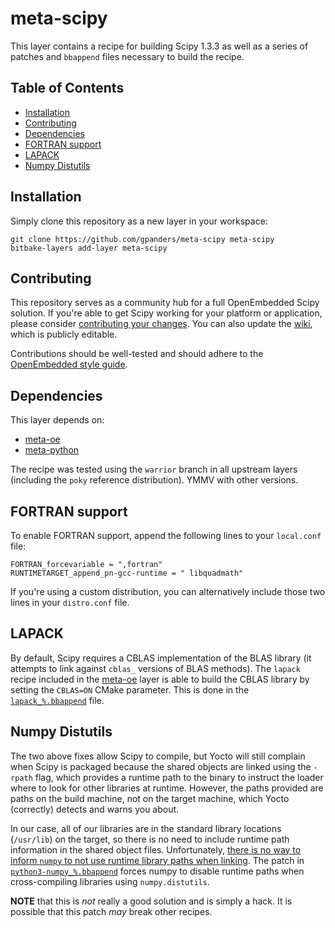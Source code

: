 meta-scipy
==========

This layer contains a recipe for building Scipy 1.3.3 as well as a series of
patches and `bbappend` files necessary to build the recipe.

Table of Contents
-----------------

- [Installation](#installation)
- [Contributing](#contributing)
- [Dependencies](#dependencies)
- [FORTRAN support](#fortran-support)
- [LAPACK](#lapack)
- [Numpy Distutils](#numpy-distutils)

Installation
------------

Simply clone this repository as a new layer in your workspace:

    git clone https://github.com/gpanders/meta-scipy meta-scipy
    bitbake-layers add-layer meta-scipy

Contributing
------------

This repository serves as a community hub for a full OpenEmbedded Scipy
solution. If you're able to get Scipy working for your platform or application,
please consider [contributing your changes][firstcontributions]. You can also
update the [wiki][], which is publicly editable.

Contributions should be well-tested and should adhere to the [OpenEmbedded
style guide][styleguide].

[firstcontributions]: https://firstcontributions.github.io/
[wiki]: https://github.com/gpanders/meta-scipy/wiki
[styleguide]: https://www.openembedded.org/wiki/Styleguide

Dependencies
------------

This layer depends on:

*  [meta-oe][]
*  [meta-python][]

The recipe was tested using the `warrior` branch in all upstream layers
(including the `poky` reference distribution). YMMV with other versions.

[meta-oe]: https://layers.openembedded.org/layerindex/branch/master/layer/meta-oe/
[meta-python]: https://layers.openembedded.org/layerindex/branch/master/layer/meta-python/

FORTRAN support
---------------

To enable FORTRAN support, append the following lines to your `local.conf` file:

    FORTRAN_forcevariable = ",fortran"
    RUNTIMETARGET_append_pn-gcc-runtime = " libquadmath"

If you're using a custom distribution, you can alternatively include those two
lines in your `distro.conf` file.

LAPACK
------

By default, Scipy requires a CBLAS implementation of the BLAS library (it
attempts to link against `cblas_` versions of BLAS methods). The `lapack` recipe
included in the [meta-oe][] layer is able to build the CBLAS library
by setting the `CBLAS=ON` CMake parameter. This is done in the
[`lapack_%.bbappend`][lapack] file.

[lapack]: recipes-devtools/lapack/lapack_%25.bbappend

Numpy Distutils
---------------

The two above fixes allow Scipy to compile, but Yocto will still complain when
Scipy is packaged because the shared objects are linked using the `-rpath`
flag, which provides a runtime path to the binary to instruct the loader where
to look for other libraries at runtime. However, the paths provided are paths
on the build machine, not on the target machine, which Yocto (correctly)
detects and warns you about.

In our case, all of our libraries are in the standard library locations
(`/usr/lib`) on the target, so there is no need to include runtime path
information in the shared object files. Unfortunately, [there is no way to
inform `numpy` to not use runtime library paths when linking][rpath]. The patch
in [`python3-numpy_%.bbappend`][numpy] forces numpy to disable runtime paths when
cross-compiling libraries using `numpy.distutils`.

**NOTE** that this is _not_ really a good solution and is simply a hack. It is
possible that this patch _may_ break other recipes.

[rpath]: https://mail.python.org/pipermail/scipy-dev/2020-March/024058.html
[numpy]: recipes-devtools/python-numpy/python3-numpy_%25.bbappend

